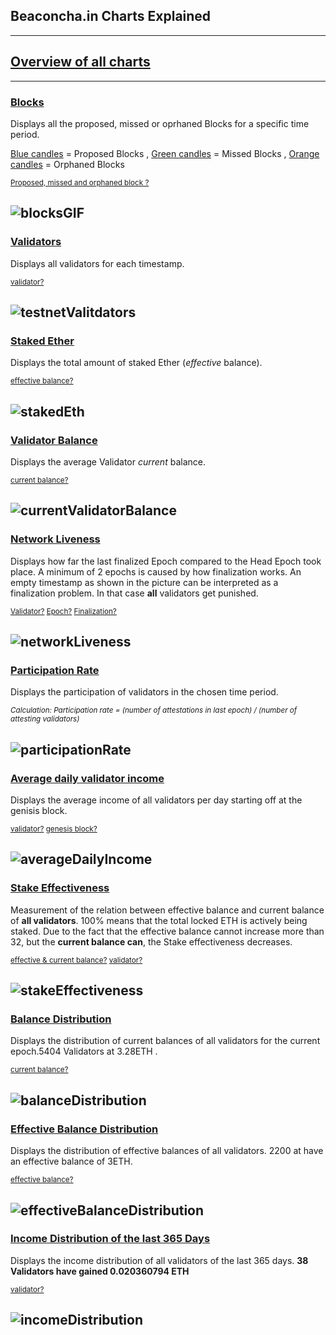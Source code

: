 ## Beaconcha.in Charts Explained
___
## [Overview of all charts](https://beaconcha.in/charts)
___

### [Blocks](https://beaconcha.in/charts/blocks)

Displays all the proposed, missed or oprhaned Blocks for a specific time period. 

<ins>Blue candles</ins> = Proposed Blocks , <ins>Green candles</ins> = Missed Blocks , <ins>Orange candles</ins> = Orphaned Blocks

<sub>[Proposed, missed and orphaned block ?](https://kb.beaconcha.in/glossary#block-status)</sub>

![blocksGIF](https://user-images.githubusercontent.com/26490734/78765940-f3bd3d00-7988-11ea-8734-e6fd35f4e710.gif)
---

### [Validators](https://beaconcha.in/charts/validators)

Displays all validators for each timestamp.

<sub> [validator?](https://kb.beaconcha.in/glossary#validator) </sub>

![testnetValitdators](https://user-images.githubusercontent.com/26490734/78768801-bb1f6280-798c-11ea-91f1-4780830542ee.png)
---

### [Staked Ether](https://beaconcha.in/charts/staked_ether)

Displays the total amount of staked Ether (*effective* balance).

<sub>[effective balance?](https://kb.beaconcha.in/glossary#current-balance-and-effective-balance) </sub>

![stakedEth](https://user-images.githubusercontent.com/26490734/78771349-52d28000-7990-11ea-9ba6-8ba9904e7f4c.png)
---

### [Validator Balance](https://beaconcha.in/charts/average_balance)

Displays the average Validator *current* balance.

<sub>[current balance?](https://kb.beaconcha.in/glossary#current-balance-and-effective-balance) </sub>

![currentValidatorBalance](https://user-images.githubusercontent.com/26490734/78773270-46035b80-7993-11ea-9ab8-e3c64a63b761.png)
---

### [Network Liveness](https://beaconcha.in/charts/network_liveness)

Displays how far the last finalized Epoch compared to the Head Epoch took place.
A minimum of 2 epochs is caused by how finalization works. An empty timestamp as shown in the picture can be interpreted as a finalization problem. In that case **all** validators get punished.

<sub> [Validator?](https://kb.beaconcha.in/glossary#validator) [Epoch?](https://kb.beaconcha.in/glossary#epoch) [Finalization?](https://kb.beaconcha.in/glossary#finalization) </sub>

![networkLiveness](https://user-images.githubusercontent.com/26490734/78787440-a4880400-79aa-11ea-83c3-d8f57990b964.png)
---

### [Participation Rate](https://beaconcha.in/charts/participation_rate)

Displays the participation of validators in the chosen time period.

<sub> *Calculation: Participation rate = (number of attestations in last epoch) / (number of attesting validators)* </sub>

![participationRate](https://user-images.githubusercontent.com/26490734/78873463-39dad500-7a4b-11ea-801d-635fdfac0ce8.png)
---

### [Average daily validator income](https://beaconcha.in/charts/validator_income)

Displays the average income of all validators per day starting off at the genisis block.

<sub> [validator?](https://kb.beaconcha.in/glossary#validator) [genesis block?](https://en.bitcoin.it/wiki/Genesis_block) </sub>

![averageDailyIncome](https://user-images.githubusercontent.com/26490734/78872647-e4ea8f00-7a49-11ea-9bfa-625fc747e9e6.png)
---

### [Stake Effectiveness](https://beaconcha.in/charts/stake_effectiveness)

Measurement of the relation between effective balance and current balance of **all validators**. 100% means that the total locked ETH is actively being staked. Due to the fact that the effective balance cannot increase more than 32, but the **current balance can**, the Stake effectiveness decreases. 

<sub> [effective & current balance?](https://kb.beaconcha.in/glossary#current-balance-and-effective-balance) [validator?](https://kb.beaconcha.in/glossary#validator) </sub>

![stakeEffectiveness](https://user-images.githubusercontent.com/26490734/78873129-a3a6af00-7a4a-11ea-977d-03d182c573b8.png)
---

### [Balance Distribution](https://beaconcha.in/charts/balance_distribution)

Displays the distribution of current balances of all validators for the current epoch.5404 Validators at 3.28ETH .

<sub> [current balance?](https://kb.beaconcha.in/glossary#current-balance-and-effective-balance)

![balanceDistribution](https://user-images.githubusercontent.com/26490734/78874403-a3a7ae80-7a4c-11ea-9527-356ce17e81f6.png)
---

### [Effective Balance Distribution](https://beaconcha.in/charts/effective_balance_distribution)

Displays the distribution of effective balances of all validators. 2200 at have an effective balance of 3ETH.

<sub> [effective balance?](https://kb.beaconcha.in/glossary#current-balance-and-effective-balance)
  
![effectiveBalanceDistribution](https://user-images.githubusercontent.com/26490734/78874836-49f3b400-7a4d-11ea-83f3-8254a94a0611.png)
---

### [Income Distribution of the last 365 Days](https://beaconcha.in/charts/performance_distribution_365d)

Displays the income distribution of all validators of the last 365 days. **38 Validators have gained 0.020360794 ETH**

<sub> [validator?](https://kb.beaconcha.in/glossary#validator) </sub>

![incomeDistribution](https://user-images.githubusercontent.com/26490734/78877206-c63bc680-7a50-11ea-901b-ab27a404c581.png)
---




